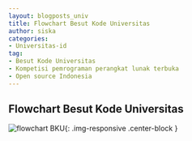 ```yaml
---
layout: blogposts_univ
title: Flowchart Besut Kode Universitas
author: siska
categories:
- Universitas-id
tag:
- Besut Kode Universitas
- Kompetisi pemrograman perangkat lunak terbuka
- Open source Indonesia
---
```


## Flowchart Besut Kode Universitas

![flowchart BKU](http://besutkode.org/archive/besutkode2016/img/flowchart_clean.png "flowchart BKU"){: .img-responsive .center-block }
